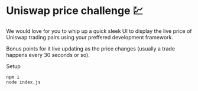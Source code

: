 # Uniswap price challenge :chart:

We would love for you to whip up a quick sleek UI to display the live price of Uniswap trading pairs using your preffered development framework.

Bonus points for it live updating as the price changes (usually a trade happens every 30 seconds or so).

Setup

```
npm i
node index.js
```
